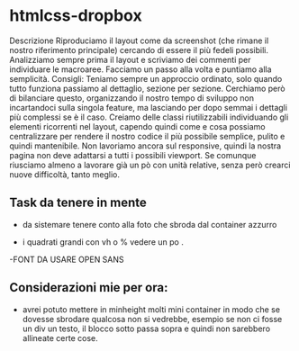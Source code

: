 # htmlcss-dropbox

Descrizione
Riproduciamo il layout come da screenshot (che rimane il nostro riferimento principale) cercando di essere il più fedeli possibili.
Analizziamo sempre prima il layout e scriviamo dei commenti per individuare le macroaree.
Facciamo un passo alla volta e puntiamo alla semplicità.
Consigli:
Teniamo sempre un approccio ordinato, solo quando tutto funziona passiamo al dettaglio, sezione per sezione. Cerchiamo però di bilanciare questo, organizzando il nostro tempo di sviluppo non incartandoci sulla singola feature, ma lasciando per dopo semmai i dettagli più complessi se è il caso.
Creiamo delle classi riutilizzabili individuando gli elementi ricorrenti nel layout, capendo quindi come e cosa possiamo centralizzare per rendere il nostro codice il più possibile semplice, pulito e quindi mantenibile.
Non lavoriamo ancora sul responsive, quindi la nostra pagina non deve adattarsi a tutti i possibili viewport. Se comunque riusciamo almeno a lavorare già un pò con unità relative, senza però crearci nuove difficoltà, tanto meglio.

## Task da tenere in mente

- da sistemare tenere conto alla foto che sbroda dal container azzurro

- i quadrati  grandi con vh o % vedere un po .

-FONT DA USARE OPEN SANS

## Considerazioni mie per ora:
- avrei potuto mettere in minheight molti mini container in modo che se dovesse sbrodare qualcosa non si vedrebbe, esempio se non ci fosse un div un testo, il blocco sotto passa sopra e quindi non sarebbero allineate certe cose.